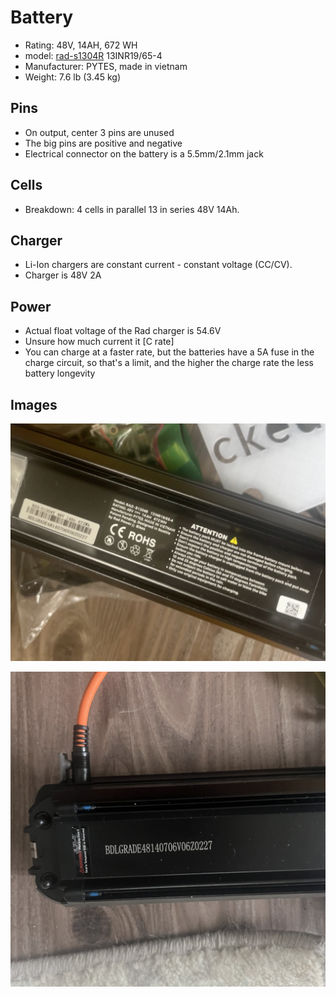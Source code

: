 # Battery

- Rating: 48V, 14AH, 672 WH
- model: [rad-s1304R](https://www.radpowerbikes.com/products/rad-semi-integrated-battery-pack) 13INR19/65-4
- Manufacturer: PYTES, made in vietnam
- Weight: 7.6 lb (3.45 kg)

## Pins

- On output, center 3 pins are unused
- The big pins are positive and negative
- Electrical connector on the battery is a 5.5mm/2.1mm jack

## Cells

- Breakdown: 4 cells in parallel 13 in series 48V 14Ah.

## Charger

- Li-Ion chargers are constant current - constant voltage (CC/CV).
- Charger is 48V 2A

## Power
- Actual float voltage of the Rad charger is 54.6V
- Unsure how much current it [C rate]
- You can charge at a faster rate, but the batteries have a 5A fuse in the charge circuit, so that's a limit, and the higher the charge rate the less battery longevity


## Images

![](../images/ebike-battery.png)

![](../images/ebike-battery-serial.png)
